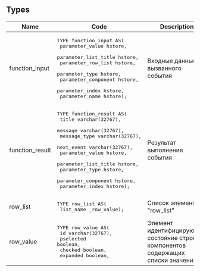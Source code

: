 ## Types

| Name             | Code                                                                                                                                                                                                                                                                                                                                       | Description                                                                       |
|------------------|--------------------------------------------------------------------------------------------------------------------------------------------------------------------------------------------------------------------------------------------------------------------------------------------------------------------------------------------|-----------------------------------------------------------------------------------|
| function_input   | <pre>TYPE function_input AS(<br />  parameter_value hstore,<br />  parameter_list_title hstore,<br />  parameter_row_list hstore,<br />  parameter_type hstore,<br />  parameter_component hstore,<br />  parameter_index hstore,<br />  parameter_name hstore);</pre>                                                                     | Входные данные вызванного события                                                 |
| function_result  | <pre>TYPE function_result AS(<br />  title varchar(32767),<br />  message varchar(32767),<br />  message_type varchar(32767),<br />  next_event varchar(32767),<br />  parameter_value hstore,<br />  parameter_list_title hstore,<br />  parameter_type hstore,<br />  parameter_component hstore,<br />  parameter_index hstore);</pre>  | Результат выполнения события                                                      |
| row_list         | <pre>TYPE row_list AS(<br />  list_name _row_value);</pre>                                                                                                                                                                                                                                                                                 | Список элементов "row_list"                                                       |
| row_value        | <pre>TYPE row_value AS(<br />  id varchar(32767),<br />  pselected boolean,<br />  checked boolean,<br />  expanded boolean,<br />                                                                                                                                                                                                         | Элемент идентифицирующий состояние строки компонентов содержащих списки значений  |
